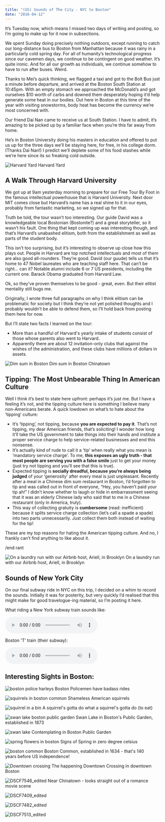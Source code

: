 ```yaml
---
title: "(US) Sounds of The City - NYC to Boston"
date: "2016-04-12"
---
```


It’s Tuesday now, which means I missed two days of writing and posting, so I’m going to make up for it now in subsections.

We spent Sunday doing precisely nothing outdoors, except running to catch our long-distance bus to Boston from Manhattan because it was rainy in a particularly cold spring day. For all of humanity’s technological progress since our cavemen days, we continue to be contingent on good weather. It’s quite ironic. And for all our growth as individuals, we continue somehow to have to run after buses. Weird.

Thanks to Mei’s quick thinking, we flagged a taxi and got to the Bolt Bus just a minute before departure, and arrived at the Boston South Station at 10:45pm. With an empty stomach we approached the McDonald’s and got ourselves $10 worth of carbs and downed them desperately hoping it’d help generate some heat in our bodies. Out here in Boston at this time of the year with visiting snowstorms, body heat has become the currency we’re most concerned with.

Our friend Dai Nan came to receive us at South Station. I have to admit, it’s amazing to be picked up by a familiar face when you’re this far away from home.

He’s in Boston University doing his masters in education and offered to put us up for the three days we’ll be staying here, for free, in his college dorm. (Thanks Dai Nan!) I predict we’ll deplete some of his food stashes while we’re here since its so freaking cold outside.

![Harvard Yard](images/DSCF7338-1024x683.jpg) Harvard Yard

## A Walk Through Harvard University

We got up at 9am yesterday morning to prepare for our Free Tour By Foot in the famous intellectual powerhouse that is Harvard University. Next door MIT comes close but Harvard’s name has a real shine to it in our eyes, probably from fantastic marketing, so we signed up for that.

Truth be told, the tour wasn’t too interesting. Our guide David was a knowledgeable local Bostonian (Bostonite?) and a great storyteller, so it wasn’t his fault. One thing that kept coming up was interesting though, and that’s Harvard’s unabashed elitism, both from the establishment as well as parts of the student body.

This isn’t too surprising, but it’s interesting to observe up close how this plays out. People in Harvard are top notched intellectuals and most of them are also good all-rounders. They’re good. David (our guude) tells us that it’s home to 47 Nobel laureates who are teaching staff here. That can’t be right… can it? Notable alumni include 6 or 7 US presidents, including the current one. Barack Obama graduated from Harvard Law.

Ok, so they’ve proven themselves to be good - great, even. But their elitist mentality still bugs me.

Originally, I wrote three full paragraphs on why I think elitism can be problematic for society but I think they’re not yet polished thoughts and I probably wouldn’t be able to defend them, so I’ll hold back from posting them here for now.

But I’ll state two facts I learned on the tour:

- More than a handful of Harvard's yearly intake of students consist of those whose parents also went to Harvard.
- Apparently there are about 12 invitation-only clubs that against the wishes of the administration, and these clubs have millions of dollars in assets.

![Dim sum in Boston](images/DSCF7374_edited-1024x683.jpg) Dim sum in Boston Chinatown

## Tipping: The Most Unbearable Thing In American Culture

Well I think it’s best to state here upfront: perhaps it’s just me. But I have a feeling it’s not, and the tipping culture here is something I believe many non-Americans berate. A quick lowdown on what’s to hate about the ‘tipping’ culture:

- It’s ‘tipping’, not tipping, because **you are expected to pay it**. That’s not tipping, my dear American friends, that’s soliciting! I wonder how long it’ll take the US government to take things into their hands and institute a proper service charge to help service-related businesses and end this nonsense.
- It’s actually kind of rude to call it a ‘tip’ when really what you mean is ‘mandatory service charge’. To me, **this exposes an ugly truth - that most people are serving you with a false smile** just to get your money (just try not tipping and you’ll see that this is true).
- Expected tipping is **socially dreadful, because you’re always being judged** of your ‘generosity’ after every meal is just unpleasant. Recently after a meal in a Chinese dim sum restaurant in Boston, I’d forgotten to tip and was called out in front of everyone, “Hey, you haven’t paid your tip ah!” I didn’t know whether to laugh or hide in embarrassment seeing that it was an elderly Chinese lady who said that to me in a Chinese restaurant (only in America, truly).
- This way of collecting gratuity is **cumbersome** (read: inefficient) because it splits service charge collection (let’s call a spade a spade) into two parts unnecessarily. Just collect them both instead of waiting for the tip!

These are my top reasons for hating the American tipping culture. And no, I frankly can’t find anything to like about it.

/end rant

![On a laundry run with our Airbnb host, Ariell, in Brooklyn](images/DSCF7297_edited-1024x683.jpg) On a laundry run with our Airbnb host, Ariell, in Brooklyn

## Sounds of New York City

On our final subway ride in NYC on this trip, I decided on a whim to record the sounds. Initially it was for posterity, but very quickly I’d realised that this might make for good travelogue-ing material, so I’m posting it here.

What riding a New York subway train sounds like:

<audio controls="controls">
  <source type="audio/mp3" src="Voice0035-New-York-City-subway-sound.mp3"></source>
  <p>Your browser does not support the audio element.</p>
</audio>

Boston 'T' train (their subway):

<audio controls="controls">
  <source type="audio/mp3" src="Voice0036-Boston-train.mp3"></source>
  <p>Your browser does not support the audio element.</p>
</audio>

## Interesting Sights in Boston:

![boston police harleys](images/DSCF7563_edited-1024x683.jpg) Boston Policemen have badass rides

![squirrels in boston common](images/DSCF7430_edited-1024x683.jpg) Shameless American squirrels

![squirrel in a bin](images/DSCF7435_edited-683x1024.jpg) A squirrel's gotta do what a squirrel's gotta do (to eat)

![swan lake boston public garden](images/DSCF7457_edited-1024x678.jpg) Swan Lake in Boston's Public Garden, established in 1873

![swan lake](images/DSCF7467_edited-1024x683.jpg) Contemplating in Boston Public Garden

![spring flowers in boston](images/DSCF7477_edited-1024x683.jpg) Signs of Spring in zero degree celsius

![boston common](images/DSCF7502_edited-1024x683.jpg) Boston Common, established in 1634 - that's 140 years before US independence!

![Downtown crossing](images/DSCF7519_edited-1024x683.jpg) The happening Downtown Crossing in downtown Boston

![DSCF7546_edited](images/DSCF7546_edited-683x1024.jpg) Near Chinatown - looks straight out of a romance movie scene

![DSCF7409_edited](images/DSCF7409_edited-1024x683.jpg)

![DSCF7482_edited](images/DSCF7482_edited-1024x683.jpg)

![DSCF7513_edited](images/DSCF7513_edited-1024x683.jpg)
